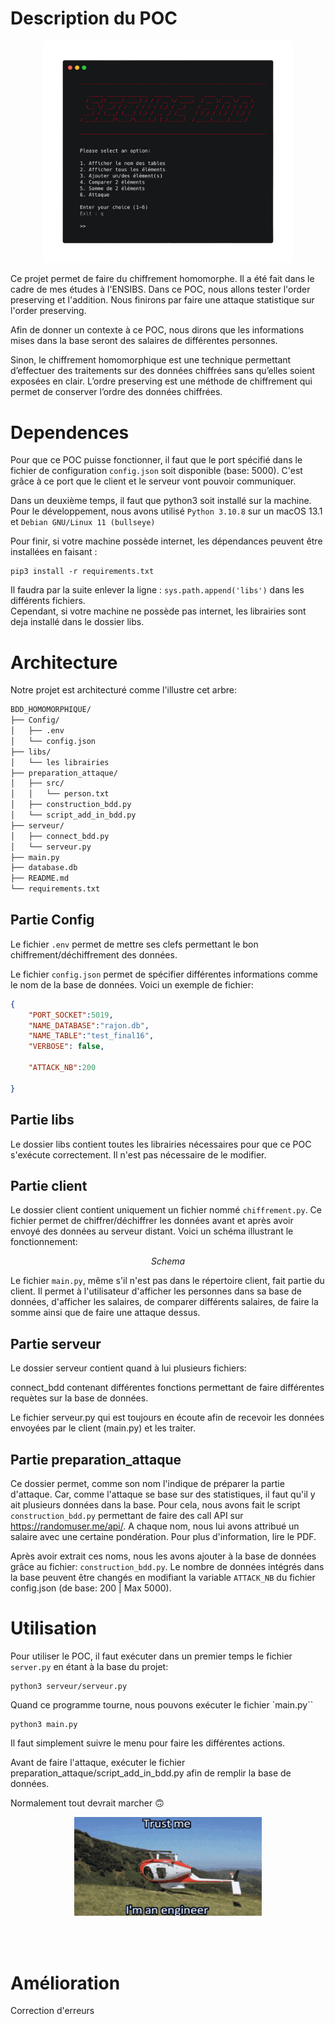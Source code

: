 # Description du POC  
<p align="center">
<img src="Images/main.png" alt="drawing" width="400"/> 
</p>
Ce projet permet de faire du chiffrement homomorphe. Il a été fait dans le cadre de mes études à l'ENSIBS. Dans ce POC, nous allons tester l'order preserving et l'addition. Nous finirons par faire une attaque statistique sur l'order preserving. 
  
Afin de donner un contexte à ce POC, nous dirons que les informations mises dans la base seront des salaires de différentes personnes.

Sinon, le chiffrement homomorphique est une technique permettant d’effectuer des traitements sur des données chiffrées sans qu’elles soient exposées en clair. L’ordre preserving est une méthode de chiffrement qui permet de conserver l’ordre des données chiffrées.


# Dependences
Pour que ce POC puisse fonctionner, il faut que le port spécifié dans le fichier de configuration `config.json` soit disponible (base: 5000). C'est grâce à ce port que le client et le serveur vont pouvoir communiquer.

Dans un deuxième temps, il faut que python3 soit installé sur la machine. Pour le développement, nous avons utilisé `Python 3.10.8` sur un macOS 13.1 et `Debian GNU/Linux 11 (bullseye)`

Pour finir, si votre machine possède internet, les dépendances peuvent être installées en faisant :
```shell
pip3 install -r requirements.txt
```
Il faudra par la suite enlever la ligne : `sys.path.append('libs')` dans les différents fichiers.   
Cependant, si votre machine ne possède pas internet, les librairies sont deja installé dans le dossier libs. 

# Architecture
Notre projet est architecturé comme l'illustre cet arbre:
```md
BDD_HOMOMORPHIQUE/
├── Config/
│   ├── .env
│   └── config.json
├── libs/
│   └── les librairies
├── preparation_attaque/
│   ├── src/
│   │   └── person.txt
│   ├── construction_bdd.py
│   └── script_add_in_bdd.py
├── serveur/
│   ├── connect_bdd.py
│   └── serveur.py
├── main.py 
├── database.db
├── README.md
└── requirements.txt
```

## Partie Config
Le fichier `.env` permet de mettre ses clefs permettant le bon chiffrement/déchiffrement des données. 

Le fichier `config.json` permet de spécifier différentes informations comme le nom de la base de données. Voici un exemple de fichier:
```json
{
    "PORT_SOCKET":5019,
    "NAME_DATABASE":"rajon.db",
    "NAME_TABLE":"test_final16",
    "VERBOSE": false,

    "ATTACK_NB":200

}
```

## Partie libs
Le dossier libs contient toutes les librairies nécessaires pour que ce POC s'exécute correctement. Il n'est pas nécessaire de le modifier.

## Partie client
Le dossier client contient uniquement un fichier nommé `chiffrement.py`. Ce fichier permet de chiffrer/déchiffrer les données avant et après avoir envoyé des données au serveur distant. Voici un schéma illustrant le fonctionnement:

$$Schema$$

Le fichier `main.py`, même s'il n'est pas dans le répertoire client, fait partie du client. Il permet à l'utilisateur d'afficher les personnes dans sa base de données, d'afficher les salaires, de comparer différents salaires, de faire la somme ainsi que de faire une attaque dessus. 

## Partie serveur
Le dossier serveur contient quand à lui plusieurs fichiers:  
  
connect_bdd contenant différentes fonctions permettant de faire différentes requètes sur la base de données.

Le fichier serveur.py qui est toujours en écoute afin de recevoir les données envoyées par le client (main.py) et les traiter.

## Partie preparation_attaque
Ce dossier permet, comme son nom l'indique de préparer la partie d'attaque. Car, comme l'attaque se base sur des statistiques, il faut qu'il y ait plusieurs données dans la base. Pour cela, nous avons fait le script `construction_bdd.py` permettant de faire des call API sur https://randomuser.me/api/. A chaque nom, nous lui avons attribué un salaire avec une certaine pondération. Pour plus d'information, lire le PDF. 

Après avoir extrait ces noms, nous les avons ajouter à la base de données grâce au fichier: `construction_bdd.py`. Le nombre de données intégrés dans la base peuvent être changés en modifiant la variable `ATTACK_NB` du fichier config.json (de base: 200 | Max 5000).

# Utilisation
Pour utiliser le POC, il faut exécuter dans un premier temps le fichier `server.py` en étant à la base du projet:
```shell
python3 serveur/serveur.py
```
Quand ce programme tourne, nous pouvons exécuter le fichier `main.py``
```shell
python3 main.py
```

Il faut simplement suivre le menu pour faire les différentes actions. 

Avant de faire l'attaque, exécuter le fichier preparation_attaque/script_add_in_bdd.py afin de remplir la base de données.

Normalement tout devrait marcher 🙃
<p align="center">
 <img src="Images/trust_me.gif" width="300"  />
</p>
<br>
<br> 

# Amélioration
Correction d'erreurs

